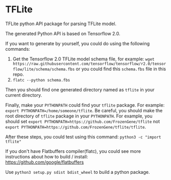 # TFLite
TFLite python API package for parsing TFLite model.

The generated Python API is based on Tensorflow 2.0.

If you want to generate by yourself, you could do using the following commands:

1. Get the Tensorflow 2.0 TFLite model schema file, for example: `wget https://raw.githubusercontent.com/tensorflow/tensorflow/r2.0/tensorflow/lite/schema/schema.fbs` or you could find this `schema.fbs` file in this repo.
2. `flatc --python schema.fbs`

Then you should find one generated directory named as `tflite` in your current directory.

Finally, make your `PYTHONPATH` could find your `tflite` package. For example: `export PYTHONPATH=/home/someone/tflite`. Be careful, you should make the root directory of `tflite` package in your `PYTHONPATH`. For example, you should set `export PYTHONPATH=https://github.com/FrozenGene/tflite` not `export PYTHONPATH=https://github.com/FrozenGene/tflite/tflite`.

After these steps, you could test using this command: `python3 -c "import tflite"`

If you don't have Flatbuffers compiler(flatc), you could see more instructions about how to build / install: https://github.com/google/flatbuffers

Use `python3 setup.py sdist bdist_wheel` to build a python package.
